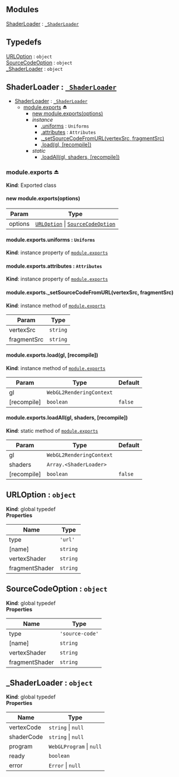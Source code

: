 ## Modules

<dl>
<dt><a href="#module_ShaderLoader">ShaderLoader</a> : <code><a href="#_ShaderLoader">_ShaderLoader</a></code></dt>
<dd></dd>
</dl>

## Typedefs

<dl>
<dt><a href="#URLOption">URLOption</a> : <code>object</code></dt>
<dd></dd>
<dt><a href="#SourceCodeOption">SourceCodeOption</a> : <code>object</code></dt>
<dd></dd>
<dt><a href="#_ShaderLoader">_ShaderLoader</a> : <code>object</code></dt>
<dd></dd>
</dl>

<a name="module_ShaderLoader"></a>

## ShaderLoader : [<code>\_ShaderLoader</code>](#_ShaderLoader)

* [ShaderLoader](#module_ShaderLoader) : [<code>\_ShaderLoader</code>](#_ShaderLoader)
    * [module.exports](#exp_module_ShaderLoader--module.exports) ⏏
        * [new module.exports(options)](#new_module_ShaderLoader--module.exports_new)
        * _instance_
            * [.uniforms](#module_ShaderLoader--module.exports+uniforms) : <code>Uniforms</code>
            * [.attributes](#module_ShaderLoader--module.exports+attributes) : <code>Attributes</code>
            * [._setSourceCodeFromURL(vertexSrc, fragmentSrc)](#module_ShaderLoader--module.exports+_setSourceCodeFromURL)
            * [.load(gl, [recompile])](#module_ShaderLoader--module.exports+load)
        * _static_
            * [.loadAll(gl, shaders, [recompile])](#module_ShaderLoader--module.exports.loadAll)

<a name="exp_module_ShaderLoader--module.exports"></a>

### module.exports ⏏
**Kind**: Exported class  
<a name="new_module_ShaderLoader--module.exports_new"></a>

#### new module.exports(options)

| Param | Type |
| --- | --- |
| options | [<code>URLOption</code>](#URLOption) \| [<code>SourceCodeOption</code>](#SourceCodeOption) | 

<a name="module_ShaderLoader--module.exports+uniforms"></a>

#### module.exports.uniforms : <code>Uniforms</code>
**Kind**: instance property of [<code>module.exports</code>](#exp_module_ShaderLoader--module.exports)  
<a name="module_ShaderLoader--module.exports+attributes"></a>

#### module.exports.attributes : <code>Attributes</code>
**Kind**: instance property of [<code>module.exports</code>](#exp_module_ShaderLoader--module.exports)  
<a name="module_ShaderLoader--module.exports+_setSourceCodeFromURL"></a>

#### module.exports.\_setSourceCodeFromURL(vertexSrc, fragmentSrc)
**Kind**: instance method of [<code>module.exports</code>](#exp_module_ShaderLoader--module.exports)  

| Param | Type |
| --- | --- |
| vertexSrc | <code>string</code> | 
| fragmentSrc | <code>string</code> | 

<a name="module_ShaderLoader--module.exports+load"></a>

#### module.exports.load(gl, [recompile])
**Kind**: instance method of [<code>module.exports</code>](#exp_module_ShaderLoader--module.exports)  

| Param | Type | Default |
| --- | --- | --- |
| gl | <code>WebGL2RenderingContext</code> |  | 
| [recompile] | <code>boolean</code> | <code>false</code> | 

<a name="module_ShaderLoader--module.exports.loadAll"></a>

#### module.exports.loadAll(gl, shaders, [recompile])
**Kind**: static method of [<code>module.exports</code>](#exp_module_ShaderLoader--module.exports)  

| Param | Type | Default |
| --- | --- | --- |
| gl | <code>WebGL2RenderingContext</code> |  | 
| shaders | <code>Array.&lt;ShaderLoader&gt;</code> |  | 
| [recompile] | <code>boolean</code> | <code>false</code> | 

<a name="URLOption"></a>

## URLOption : <code>object</code>
**Kind**: global typedef  
**Properties**

| Name | Type |
| --- | --- |
| type | <code>&#x27;url&#x27;</code> | 
| [name] | <code>string</code> | 
| vertexShader | <code>string</code> | 
| fragmentShader | <code>string</code> | 

<a name="SourceCodeOption"></a>

## SourceCodeOption : <code>object</code>
**Kind**: global typedef  
**Properties**

| Name | Type |
| --- | --- |
| type | <code>&#x27;source-code&#x27;</code> | 
| [name] | <code>string</code> | 
| vertexShader | <code>string</code> | 
| fragmentShader | <code>string</code> | 

<a name="_ShaderLoader"></a>

## \_ShaderLoader : <code>object</code>
**Kind**: global typedef  
**Properties**

| Name | Type |
| --- | --- |
| vertexCode | <code>string</code> \| <code>null</code> | 
| shaderCode | <code>string</code> \| <code>null</code> | 
| program | <code>WebGLProgram</code> \| <code>null</code> | 
| ready | <code>boolean</code> | 
| error | <code>Error</code> \| <code>null</code> | 


